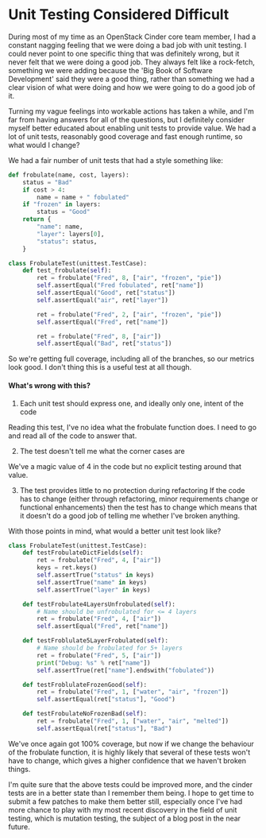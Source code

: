 <!--- Published: Wed, 06 Mar 2019 17:16:20 +0000 -->

Unit Testing Considered Difficult
=================================

During most of my time as an OpenStack Cinder core team member, I had a
constant nagging feeling that we were doing a bad job with unit testing. I
could never point to one specific thing that was definitely wrong, but it
never felt that we were doing a good job. They always felt like a rock-fetch,
something we were adding because the 'Big Book of Software Development' said they
were a good thing, rather than something we had a clear vision of what were
doing and how we were going to do a good job of it.

Turning my vague feelings into workable actions has taken a while, and I'm far
from having answers for all of the questions, but I definitely consider myself
better educated about enabling unit tests to provide value. We had a lot of
unit tests, reasonably good coverage and fast enough runtime, so what would I
change?


We had a fair number of unit tests that had a style something like:

``` python
def frobulate(name, cost, layers):
    status = "Bad"
    if cost > 4:
        name = name + " fobulated"
    if "frozen" in layers:
        status = "Good"
    return {
        "name": name,
        "layer": layers[0],
        "status": status,
    }
```

``` python
class FrobulateTest(unittest.TestCase):
    def test_frobulate(self):
        ret = frobulate("Fred", 8, ["air", "frozen", "pie"])
        self.assertEqual("Fred fobulated", ret["name"])
        self.assertEqual("Good", ret["status"])
        self.assertEqual("air", ret["layer"])

        ret = frobulate("Fred", 2, ["air", "frozen", "pie"])
        self.assertEqual("Fred", ret["name"])

        ret = frobulate("Fred", 8, ["air"])
        self.assertEqual("Bad", ret["status"])
```

So we're getting full coverage, including all of the branches, so our metrics
look good. I don't thing this is a useful test at all though.

#### What's wrong with this?

1. Each unit test should express one, and ideally only one, intent of the code

Reading this test, I've no idea what the frobulate function does. I need to go
and read all of the code to answer that.

2. The test doesn't tell me what the corner cases are

We've a magic value of 4 in the code but no explicit testing around that value.

3. The test provides little to no protection during refactoring
If the code has to change (either through refactoring, minor requirements
change or functional enhancements) then the test has to change which means
that it doesn't do a good job of telling me whether I've broken anything.

With those points in mind, what would a better unit test look like?

``` python
class FrobulateTest(unittest.TestCase):
    def testFrobulateDictFields(self):
        ret = frobulate("Fred", 4, ["air"])
        keys = ret.keys()
        self.assertTrue("status" in keys)
        self.assertTrue("name" in keys)
        self.assertTrue("layer" in keys)

    def testFrobulate4LayersUnfrobulated(self):
        # Name should be unfrobulated for <= 4 layers
        ret = frobulate("Fred", 4, ["air"])
        self.assertEqual("Fred", ret["name"])

    def testFroblulate5LayerFrobulated(self):
        # Name should be frobulated for 5+ layers
        ret = frobulate("Fred", 5, ["air"])
        print("Debug: %s" % ret["name"])
        self.assertTrue(ret["name"].endswith("fobulated"))

    def testFroblulateFrozenGood(self):
        ret = frobulate("Fred", 1, ["water", "air", "frozen"])
        self.assertEqual(ret["status"], "Good")

    def testFrobulateNoFrozenBad(self):
        ret = frobulate("Fred", 1, ["water", "air", "melted"])
        self.assertEqual(ret["status"], "Bad")
```

We've once again got 100% coverage, but now if we change the behaviour of the
frobulate function, it is highly likely that several of these tests won't have
to change, which gives a higher confidence that we haven't broken things.

I'm quite sure that the above tests could be improved more, and the cinder
tests are in a better state than I remember them being. I hope to get time to
submit a few patches to make them better still, especially once I've had more
chance to play with my most recent discovery in the field of unit testing,
which is mutation testing, the subject of a blog post in the near future.
